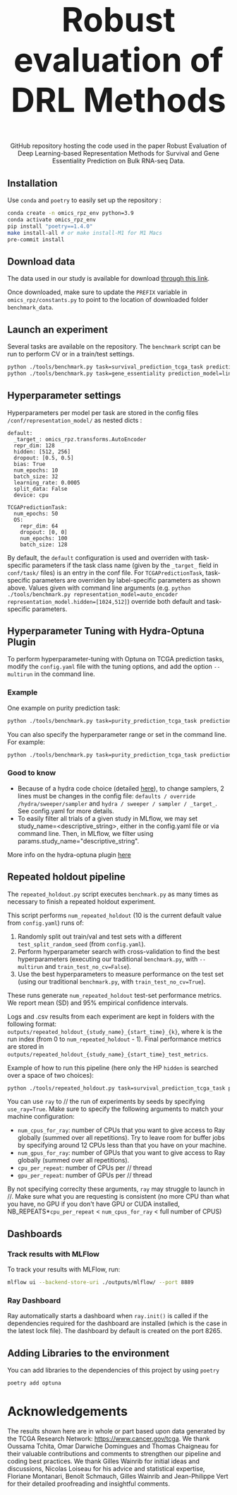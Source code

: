 <h1 align="center" style="font-size:75px;">Robust evaluation of DRL Methods</h1>

<p align="center">GitHub repository hosting the code used in the paper Robust Evaluation of Deep Learning-based Representation Methods for Survival and Gene Essentiality Prediction on Bulk RNA-seq Data.</p>


## Installation

Use `conda` and `poetry` to easily set up the repository :

```bash
conda create -n omics_rpz_env python=3.9
conda activate omics_rpz_env
pip install "poetry==1.4.0"
make install-all # or make install-M1 for M1 Macs
pre-commit install
```

## Download data 

The data used in our study is available for download [through this link](https://owkin-omics-rpz.s3.eu-west-1.amazonaws.com/benchmark_data.zip).

Once downloaded, make sure to update the `PREFIX` variable in `omics_rpz/constants.py` to point to the location of downloaded folder `benchmark_data`.

## Launch an experiment

Several tasks are available on the repository. The `benchmark` script can be run to perform CV or in a train/test settings.

```bash
python ./tools/benchmark.py task=survival_prediction_tcga_task prediction_model=cox_model representation_model=pca
python ./tools/benchmark.py task=gene_essentiality prediction_model=linear_regression representation_model=pca
```

## Hyperparameter settings

Hyperparameters per model per task are stored in the config files `/conf/representation_model/` as nested dicts :

```
default:
  _target_: omics_rpz.transforms.AutoEncoder
  repr_dim: 128
  hidden: [512, 256]
  dropout: [0.5, 0.5]
  bias: True
  num_epochs: 10
  batch_size: 32
  learning_rate: 0.0005
  split_data: False
  device: cpu

TCGAPredictionTask:
  num_epochs: 50
  OS:
    repr_dim: 64
    dropout: [0, 0]
    num_epochs: 100
    batch_size: 128
```

By default, the `default` configuration is used and overriden with task-specific parameters if the task class name (given by the `_target_` field in `conf/task/` files) is an entry in the conf file. For `TCGAPredictionTask`, task-specific parameters are overriden by label-specific parameters as shown above.
Values given with command line arguments (e.g. `python ./tools/benchmark.py representation_model=auto_encoder representation_model.hidden=[1024,512]`) override both default and task-specific parameters.

## Hyperparameter Tuning with Hydra-Optuna Plugin

To perform hyperparameter-tuning with Optuna on TCGA prediction tasks, modify the `config.yaml` file with the tuning options, and add the option `--multirun` in the command line.

### Example

One example on purity prediction task:

```bash
python ./tools/benchmark.py task=purity_prediction_tcga_task prediction_model=linear_regression representation_model=pca --multirun
```

You can also specify the hyperparameter range or set in the command line. For example:

```bash
python ./tools/benchmark.py task=purity_prediction_tcga_task prediction_model=linear_regression representation_model=pca 'representation_model.repr_dim=range(16, 511)' --multirun
```

### Good to know

- Because of a hydra code choice (detailed [here](https://github.com/facebookresearch/hydra/issues/2003)), to change samplers, 2 lines must be changes in the config file: `defaults / override /hydra/sweeper/sampler` and `hydra / sweeper / sampler / _target_`. See config.yaml for more details.
- To easily filter all trials of a given study in MLflow, we may set study_name=<descriptive_string>, either in the config.yaml file or via command line. Then, in MLflow, we filter using params.study_name="descriptive_string".

More info on the hydra-optuna plugin [here](https://hydra.cc/docs/plugins/optuna_sweeper/)

## Repeated holdout pipeline

The `repeated_holdout.py` script executes `benchmark.py` as many times as necessary to finish a repeated holdout experiment.

This script performs `num_repeated_holdout` (10 is the current default value from `config.yaml`) runs of:

1. Randomly split out train/val and test sets with a different `test_split_random_seed` (from `config.yaml`).
2. Perform hyperparameter search with cross-validation to find the best hyperparameters (executing our traditional `benchmark.py`, with `--multirun` and `train_test_no_cv=False`).
3. Use the best hyperparameters to measure performance on the test set (using our traditional `benchmark.py`, with `train_test_no_cv=True`).

These runs generate `num_repeated_holdout` test-set performance metrics. We report mean (SD) and 95% empirical confidence intervals.

Logs and .csv results from each experiment are kept in folders with the following format: `outputs/repeated_holdout_{study_name}_{start_time}_{k}`, where k is the run index (from 0 to `num_repeated_holdout` - 1). Final performance metrics are stored in `outputs/repeated_holdout_{study_name}_{start_time}_test_metrics`.

Example of how to run this pipeline (here only the HP `hidden` is searched over a space of two choices):

```bash
python ./tools/repeated_holdout.py task=survival_prediction_tcga_task prediction_model=mlp_prediction representation_model=auto_encoder +"representation_model.hidden=choice([1024], [512])" study_name="survival_repeated_holdout"
```

You can use `ray` to // the run of experiments by seeds by specifying `use_ray=True`. Make sure to specify the following arguments to match your machine configuration:
- `num_cpus_for_ray`: number of CPUs that you want to give access to Ray globally (summed over all repetitions). Try to leave room for buffer jobs by specifying around 12 CPUs less than that you have on your machine.
- `num_gpus_for_ray`: number of GPUs that you want to give access to Ray globally (summed over all repetitions).
- `cpu_per_repeat`: number of CPUs per // thread
- `gpu_per_repeat`: number of GPUs per // thread

By not specifying correclty these arguments, `ray` may struggle to launch in //. Make sure what you are requesting is consistent (no more CPU than what you have, no GPU if you don't have GPU or CUDA installed, NB_REPEATS*`cpu_per_repeat` < `num_cpus_for_ray` < full number of CPUS)


## Dashboards

### Track results with MLFlow

To track your results with MLFlow, run:

```bash
mlflow ui --backend-store-uri ./outputs/mlflow/ --port 8889
```

### Ray Dashboard

Ray automatically starts a dashboard when `ray.init()` is called if the dependencies required for the dashboard are installed (which is the case in the latest lock file).
The dashboard by default is created on the port 8265.

## Adding Libraries to the environment

You can add libraries to the dependencies of this project by using `poetry`

```bash
poetry add optuna
```

# Acknowledgements

The results shown here are in whole or part based upon data generated by the TCGA Research Network: https://www.cancer.gov/tcga. We thank Oussama Tchita, Omar Darwiche Domingues and Thomas Chaigneau for their valuable contributions and comments to strengthen our pipeline and coding best practices. We thank Gilles Wainrib for initial ideas and discussions, Nicolas Loiseau for his advice and statistical expertise, Floriane Montanari, Benoît Schmauch, Gilles Wainrib and Jean-Philippe Vert for their detailed proofreading and insightful comments.
